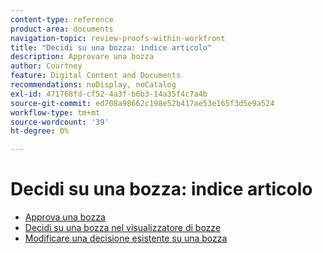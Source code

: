 ```yaml
---
content-type: reference
product-area: documents
navigation-topic: review-proofs-within-workfront
title: "Decidi su una bozza: indice articolo"
description: Approvare una bozza
author: Courtney
feature: Digital Content and Documents
recommendations: noDisplay, noCatalog
exl-id: 471768fd-cf52-4a3f-b6b3-14a35f4c7a4b
source-git-commit: ed708a98662c198e52b417ae53e165f3d5e9a524
workflow-type: tm+mt
source-wordcount: '39'
ht-degree: 0%

---
```


# Decidi su una bozza: indice articolo

* [Approva una bozza](../../../../review-and-approve-work/proofing/reviewing-proofs-within-workfront/make-a-decision-on-a-proof/approve-proof.md)
* [Decidi su una bozza nel visualizzatore di bozze](../../../../review-and-approve-work/proofing/reviewing-proofs-within-workfront/make-a-decision-on-a-proof/make-decisions-on-proof.md)
* [Modificare una decisione esistente su una bozza](../../../../review-and-approve-work/proofing/reviewing-proofs-within-workfront/make-a-decision-on-a-proof/change-existing-decision.md)
